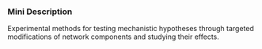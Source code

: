 ### Mini Description

Experimental methods for testing mechanistic hypotheses through targeted modifications of network components and studying their effects.
